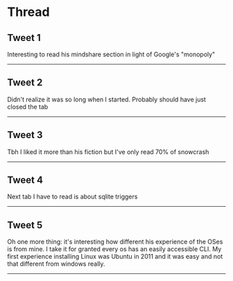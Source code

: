 # Thread

## Tweet 1

Interesting to read his mindshare section in light of Google's "monopoly"

---

## Tweet 2

Didn't realize it was so long when I started. Probably should have just closed the tab

---

## Tweet 3

Tbh I liked it more than his fiction but I've only read 70% of snowcrash

---

## Tweet 4

Next tab I have to read is about sqlite triggers

---

## Tweet 5

Oh one more thing: it's interesting how different his experience of the OSes is from mine. I take it for granted every os has an easily accessible CLI. My first experience installing Linux was Ubuntu in 2011 and it was easy and not that different from windows really.

---


